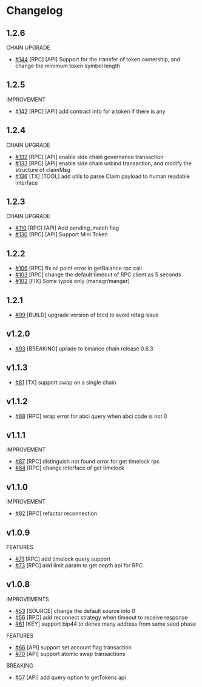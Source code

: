 # Changelog

## 1.2.6
CHAIN UPGRADE
* [\#144](https://github.com/stafiprotocol/go-sdk/pull/144) [RPC] [API] Support for the transfer of token ownership, and change the minimum token symbol length

## 1.2.5
IMPROVEMENT
* [\#142](https://github.com/stafiprotocol/go-sdk/pull/142) [RPC] [API] add contract info for a token if there is any 

## 1.2.4
CHAIN UPGRADE
* [\#132](https://github.com/stafiprotocol/go-sdk/pull/132) [RPC] [API] enable side chain governance transaction 
* [\#133](https://github.com/stafiprotocol/go-sdk/pull/133) [RPC] [API] enable side chain unbind transaction, and modify the structure of claimMsg 
* [\#136](https://github.com/stafiprotocol/go-sdk/pull/136) [TX] [TOOL] add utils to parse Claim payload to human readable interface

## 1.2.3
CHAIN UPGRADE
* [\#110](https://github.com/stafiprotocol/go-sdk/pull/110) [RPC] [API] Add pending_match flag
* [\#130](https://github.com/stafiprotocol/go-sdk/pull/130) [RPC] [API] Support Mini Token
## 1.2.2
* [\#106](https://github.com/stafiprotocol/go-sdk/pull/106) [RPC] fix nil point error in getBalance rpc call
* [\#103](https://github.com/stafiprotocol/go-sdk/pull/103) [RPC] change the default timeout of RPC client as 5 seconds
* [\#102](https://github.com/stafiprotocol/go-sdk/pull/102) [FIX] Some typos only (managr/manger) 

## 1.2.1
* [\#99](https://github.com/stafiprotocol/go-sdk/pull/99) [BUILD] upgrade version of btcd to avoid retag issue 

## v1.2.0
* [\#93](https://github.com/stafiprotocol/go-sdk/pull/93) [BREAKING] uprade to binance chain release 0.6.3

## v1.1.3
* [\#81](https://github.com/stafiprotocol/go-sdk/pull/81) [TX] support swap on a single chain 


## v1.1.2
* [\#88](https://github.com/stafiprotocol/go-sdk/pull/88) [RPC] wrap error for abci query when abci code is not 0

## v1.1.1
IMPROVEMENT
* [\#87](https://github.com/stafiprotocol/go-sdk/pull/87) [RPC] distinguish not found error for get timelock rpc
* [\#84](https://github.com/stafiprotocol/go-sdk/pull/84) [RPC] change interface of get timelock


## v1.1.0
IMPROVEMENT
* [\#82](https://github.com/stafiprotocol/go-sdk/pull/82) [RPC] refactor reconnection

## v1.0.9

FEATURES
* [\#71](https://github.com/stafiprotocol/go-sdk/pull/71) [RPC] add timelock query support 
* [\#73](https://github.com/stafiprotocol/go-sdk/pull/73) [RPC] add limit param to get depth api for RPC


## v1.0.8
IMPROVEMENTS
* [\#53](https://github.com/stafiprotocol/go-sdk/pull/53) [SOURCE] change the default source into 0
* [\#56](https://github.com/stafiprotocol/go-sdk/pull/56) [RPC] add reconnect strategy when timeout to receive response
* [\#61](https://github.com/stafiprotocol/go-sdk/pull/61) [KEY] support bip44 to derive many address from same seed phase

FEATURES
* [\#66](https://github.com/stafiprotocol/go-sdk/pull/66)  [API]  support set account flag transaction
* [\#70](https://github.com/stafiprotocol/go-sdk/pull/70)  [API]  support atomic swap transactions

BREAKING
* [\#57](https://github.com/stafiprotocol/go-sdk/pull/57) [API] add query option to getTokens api
